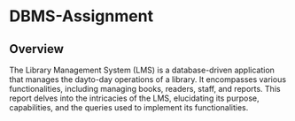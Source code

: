 # DBMS-Assignment
## Overview 
The Library Management System (LMS) is a database-driven application that manages the dayto-day operations of a library.
It encompasses various functionalities, including managing books, readers, staff, and reports. This report delves into the intricacies of the LMS, elucidating its purpose, capabilities, and the queries used to implement its functionalities. 